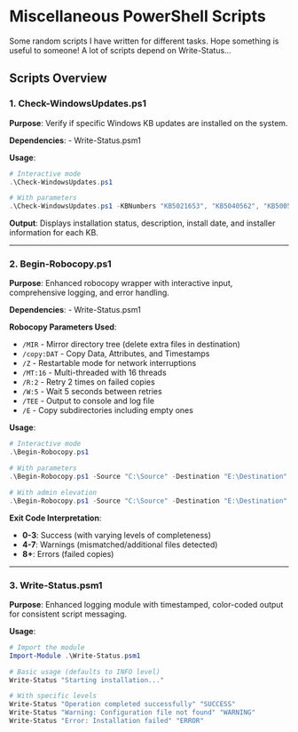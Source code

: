 # Miscellaneous PowerShell Scripts

Some random scripts I have written for different tasks. Hope something is useful to someone! A lot of scripts depend on Write-Status...

## Scripts Overview

### 1. Check-WindowsUpdates.ps1

**Purpose**: Verify if specific Windows KB updates are installed on the system.

**Dependencies**:
    - Write-Status.psm1

**Usage**:

```powershell
# Interactive mode
.\Check-WindowsUpdates.ps1

# With parameters
.\Check-WindowsUpdates.ps1 -KBNumbers "KB5021653", "KB5040562", "KB5005112", "KB5040430"
```

**Output**: Displays installation status, description, install date, and installer information for each KB.

---

### 2. Begin-Robocopy.ps1

**Purpose**: Enhanced robocopy wrapper with interactive input, comprehensive logging, and error handling.

**Dependencies**:
    - Write-Status.psm1

**Robocopy Parameters Used**:

- `/MIR` - Mirror directory tree (delete extra files in destination)
- `/copy:DAT` - Copy Data, Attributes, and Timestamps
- `/Z` - Restartable mode for network interruptions
- `/MT:16` - Multi-threaded with 16 threads
- `/R:2` - Retry 2 times on failed copies
- `/W:5` - Wait 5 seconds between retries
- `/TEE` - Output to console and log file
- `/E` - Copy subdirectories including empty ones

**Usage**:

```powershell
# Interactive mode
.\Begin-Robocopy.ps1

# With parameters
.\Begin-Robocopy.ps1 -Source "C:\Source" -Destination "E:\Destination"

# With admin elevation
.\Begin-Robocopy.ps1 -Source "C:\Source" -Destination "E:\Destination" -UseAdmin
```

**Exit Code Interpretation**:

- **0-3**: Success (with varying levels of completeness)
- **4-7**: Warnings (mismatched/additional files detected)
- **8+**: Errors (failed copies)

---

### 3. Write-Status.psm1

**Purpose**: Enhanced logging module with timestamped, color-coded output for consistent script messaging.

**Usage**:

```powershell
# Import the module
Import-Module .\Write-Status.psm1

# Basic usage (defaults to INFO level)
Write-Status "Starting installation..."

# With specific levels
Write-Status "Operation completed successfully" "SUCCESS"
Write-Status "Warning: Configuration file not found" "WARNING"
Write-Status "Error: Installation failed" "ERROR"
```
